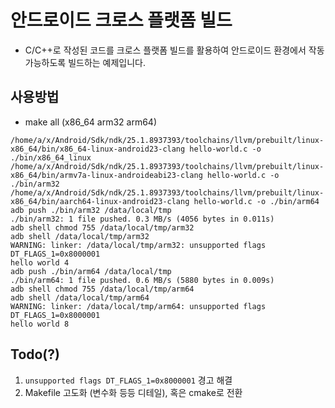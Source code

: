 # 안드로이드 크로스 플랫폼 빌드
- C/C++로 작성된 코드를 크로스 플랫폼 빌드를 활용하여 안드로이드 환경에서 작동 가능하도록 빌드하는 예제입니다.

## 사용방법
- make all (x86_64 arm32 arm64)

```
/home/a/x/Android/Sdk/ndk/25.1.8937393/toolchains/llvm/prebuilt/linux-x86_64/bin/x86_64-linux-android23-clang hello-world.c -o ./bin/x86_64_linux
/home/a/x/Android/Sdk/ndk/25.1.8937393/toolchains/llvm/prebuilt/linux-x86_64/bin/armv7a-linux-androideabi23-clang hello-world.c -o ./bin/arm32
/home/a/x/Android/Sdk/ndk/25.1.8937393/toolchains/llvm/prebuilt/linux-x86_64/bin/aarch64-linux-android23-clang hello-world.c -o ./bin/arm64
adb push ./bin/arm32 /data/local/tmp
./bin/arm32: 1 file pushed. 0.3 MB/s (4056 bytes in 0.011s)
adb shell chmod 755 /data/local/tmp/arm32
adb shell /data/local/tmp/arm32
WARNING: linker: /data/local/tmp/arm32: unsupported flags DT_FLAGS_1=0x8000001
hello world 4
adb push ./bin/arm64 /data/local/tmp
./bin/arm64: 1 file pushed. 0.6 MB/s (5880 bytes in 0.009s)
adb shell chmod 755 /data/local/tmp/arm64
adb shell /data/local/tmp/arm64
WARNING: linker: /data/local/tmp/arm64: unsupported flags DT_FLAGS_1=0x8000001
hello world 8
```

## Todo(?)
1. `unsupported flags DT_FLAGS_1=0x8000001` 경고 해결
2. Makefile 고도화 (변수화 등등 디테일), 혹은 cmake로 전환
